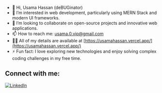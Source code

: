 - 👋 Hi, Usama Hassan (deBUGinator)
- 👀 I’m interested in web development, particularly using MERN Stack and modern UI frameworks.
- 💞️ I’m looking to collaborate on open-source projects and innovative web applications.
- 📫 How to reach me: usama.0.vip@gmail.com
- 👨‍💻 All of my details are available at [https://usamahassan.vercel.app/](https://usamahassan.vercel.app/)
- ⚡ Fun fact: I love exploring new technologies and enjoy solving complex coding challenges in my free time.

## Connect with me:

[![LinkedIn](https://img.shields.io/badge/LinkedIn-blue?style=flat&logo=linkedin)](https://www.linkedin.com/in/usama-hassan-383b2b227/)
